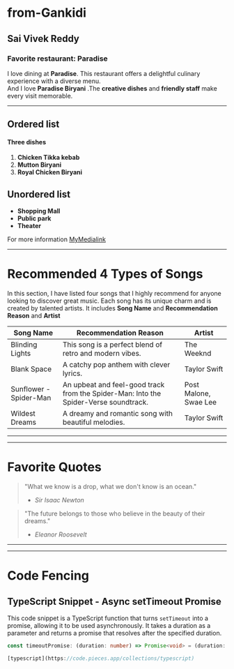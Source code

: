 # from-Gankidi

## Sai Vivek Reddy

###  Favorite restaurant:  Paradise

I love dining at **Paradise**. This restaurant offers a delightful culinary experience with a diverse menu.<br>
And I love **Paradise Biryani** .The **creative dishes** and **friendly staff** make every visit memorable.

---
## Ordered list
#### Three dishes 
1. **Chicken Tikka kebab**
2. **Mutton Biryani**
3. **Royal Chicken Biryani**
## Unordered list
- **Shopping Mall**
- **Public park**
- **Theater**

For more information [MyMedialink](/MyMedia.md)


---
# Recommended 4 Types of Songs
In this section, I have listed four songs that I highly recommend for anyone looking to discover great music. Each song has its unique charm and is created by talented artists. It includes **Song Name** and **Recommendation Reason** and  **Artist**

| Song Name          | Recommendation Reason                                   | Artist                 |
|---------------------|---------------------------------------------------------|------------------------|
| Blinding Lights     | This song is a perfect blend of retro and modern vibes. | The Weeknd             |
| Blank Space         | A catchy pop anthem with clever lyrics.                  | Taylor Swift           |
| Sunflower - Spider-Man | An upbeat and feel-good track from the Spider-Man: Into the Spider-Verse soundtrack. | Post Malone, Swae Lee  |
| Wildest Dreams      | A dreamy and romantic song with beautiful melodies.      | Taylor Swift           |
---

---
# Favorite Quotes

> "What we know is a drop, what we don't know is an ocean."
> - *Sir Isaac Newton*

> "The future belongs to those who believe in the beauty of their dreams."
> - *Eleanor Roosevelt*

---

---
# Code Fencing

## TypeScript Snippet - Async setTimeout Promise

This code snippet is a TypeScript function that turns `setTimeout` into a promise, allowing it to be used asynchronously. It takes a duration as a parameter and returns a promise that resolves after the specified duration.

```typescript
const timeoutPromise: (duration: number) => Promise<void> = (duration: number): Promise<void> => new Promise(resolver => setTimeout(resolver, duration));

[typescript](https://code.pieces.app/collections/typescript)


